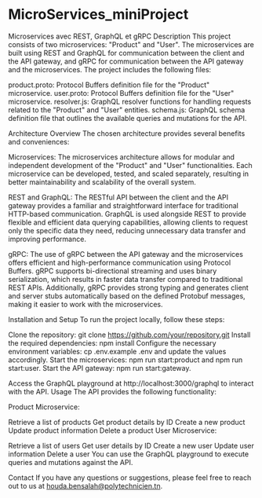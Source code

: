 # MicroServices_miniProject
Microservices avec REST, GraphQL et gRPC
Description
This project consists of two microservices: "Product" and "User". The microservices are built using REST and GraphQL for communication between the client and the API gateway, and gRPC for communication between the API gateway and the microservices. The project includes the following files:

product.proto: Protocol Buffers definition file for the "Product" microservice.
user.proto: Protocol Buffers definition file for the "User" microservice.
resolver.js: GraphQL resolver functions for handling requests related to the "Product" and "User" entities.
schema.js: GraphQL schema definition file that outlines the available queries and mutations for the API.

Architecture Overview
The chosen architecture provides several benefits and conveniences:

Microservices: The microservices architecture allows for modular and independent development of the "Product" and "User" functionalities. Each microservice can be developed, tested, and scaled separately, resulting in better maintainability and scalability of the overall system.

REST and GraphQL: The RESTful API between the client and the API gateway provides a familiar and straightforward interface for traditional HTTP-based communication. GraphQL is used alongside REST to provide flexible and efficient data querying capabilities, allowing clients to request only the specific data they need, reducing unnecessary data transfer and improving performance.

gRPC: The use of gRPC between the API gateway and the microservices offers efficient and high-performance communication using Protocol Buffers. gRPC supports bi-directional streaming and uses binary serialization, which results in faster data transfer compared to traditional REST APIs. Additionally, gRPC provides strong typing and generates client and server stubs automatically based on the defined Protobuf messages, making it easier to work with the microservices.

Installation and Setup
To run the project locally, follow these steps:

Clone the repository: git clone https://github.com/your/repository.git
Install the required dependencies: npm install
Configure the necessary environment variables: cp .env.example .env and update the values accordingly.
Start the microservices: npm run start:product and npm run start:user.
Start the API gateway: npm run start:gateway.

Access the GraphQL playground at http://localhost:3000/graphql to interact with the API.
Usage
The API provides the following functionality:

Product Microservice:

Retrieve a list of products
Get product details by ID
Create a new product
Update product information
Delete a product
User Microservice:

Retrieve a list of users
Get user details by ID
Create a new user
Update user information
Delete a user
You can use the GraphQL playground to execute queries and mutations against the API.



Contact
If you have any questions or suggestions, please feel free to reach out to us at houda.bensalah@polytechnicien.tn.

